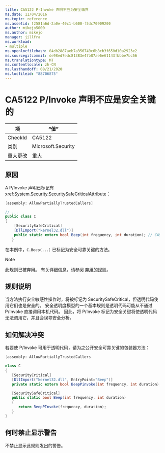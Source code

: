 ```yaml
---
title: CA5122 P-Invoke 声明不应为安全临界
ms.date: 11/04/2016
ms.topic: reference
ms.assetid: f2581a6d-2a0e-40c1-b600-f5dc70909200
author: mikejo5000
ms.author: mikejo
manager: jillfra
ms.workload:
- multiple
ms.openlocfilehash: 04db2887aeb7a356740c6b8cb3f650d10a2923e2
ms.sourcegitcommit: de98ed7edc81383e47b87ae6e61143fbbbe7bc56
ms.translationtype: MT
ms.contentlocale: zh-CN
ms.lasthandoff: 08/21/2020
ms.locfileid: "88706875"
---
```

# <a name="ca5122-pinvoke-declarations-should-not-be-safe-critical"></a>CA5122 P/Invoke 声明不应是安全关键的

|项|“值”|
|-|-|
|CheckId|CA5122|
|类别|Microsoft.Security|
|重大更改|重大|

## <a name="cause"></a>原因
A P/Invoke 声明已标记有 <xref:System.Security.SecuritySafeCriticalAttribute>：

```csharp
[assembly: AllowPartiallyTrustedCallers]

// ...
public class C
{
    [SecuritySafeCritical]
    [DllImport("kernel32.dll")]
    public static extern bool Beep(int frequency, int duration); // CA5122 - safe critical p/invoke
   }
```

在本例中，`C.Beep(...)` 已标记为安全可靠关键的方法。

> [!NOTE]
> 此规则已被弃用。 有关详细信息，请参阅 [弃用的规则](fxcop-rule-port-status.md#deprecated-rules)。

## <a name="rule-description"></a>规则说明
当方法执行安全敏感性操作时，将被标记为 SecuritySafeCritical，但透明代码使用它们也是安全的。 安全透明度模型的一个基本规则是透明代码可能从不通过 P/Invoke 直接调用本机代码。 因此，将 P/Invoke 标记为安全关键将使透明代码无法调用它，并且会误导安全分析。

## <a name="how-to-fix-violations"></a>如何解决冲突
若要使 P/Invoke 可用于透明代码，请为之公开安全可靠关键的包装器方法：

```csharp
[assembly: AllowPartiallyTrustedCallers

class C
{
   [SecurityCritical]
   [DllImport("kernel32.dll", EntryPoint="Beep")]
   private static extern bool BeepPinvoke(int frequency, int duration); // Security Critical P/Invoke

   [SecuritySafeCritical]
   public static bool Beep(int frequency, int duration)
   {
      return BeepPInvoke(frequency, duration);
   }
}
```

## <a name="when-to-suppress-warnings"></a>何时禁止显示警告
不禁止显示此规则发出的警告。
